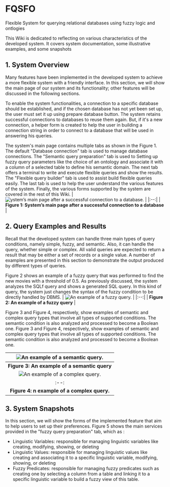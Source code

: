 # FQSFO
Flexible System for querying relational databases using fuzzy logic and ontlogies

This Wiki is dedicated to reflecting on various characteristics of the developed system. It covers system documentation, some illustrative examples, and some snapshots
##  1. System Overview
Many features have been implemented in the developed system to achieve a more flexible system with a friendly interface. In this section, we will show the main page of our system and its functionality; other features will be discussed in the following sections.

To enable the system functionalities, a connection to a specific database should be established, and if the chosen database has not yet been set up, the user must set it up using prepare database button. The system retains successful connections to databases to reuse them again. But, if it's a new connection, a helper form is created to help the user in building a connection string in order to connect to a database that will be used in answering his queries.

The system's main page contains multiple tabs as shown in the Figure 1. The default "Database connection" tab is used to manage database connections. The "Semantic query preparation" tab is used to Setting up fuzzy query parameters like the choice of an ontology and associate it with a column of a selected table to define his semantic domain. The next tab offers a terminal to write and execute flexible queries and show the results. The "Flexible query builder" tab is used to assist build flexible queries easily. The last tab is used to help the user understand the various features of the system. Finally, the various forms supported by the system are covered in the rest of this Wiki.
| ![ystem’s main page after a successful connection to a database.](https://i.ibb.co/vB5Wtph/system-main-page.png) | 
|:--:| 
| **Figure 1: System’s main page after a successful connection to a database** |

##  2. Query Examples and Results
Recall that the developed system can handle three main types of query conditions, namely simple, fuzzy, and semantic. Also, it can handle the query, whether simple or complex. All valid queries are expected to return a result that may be either a set of records or a single value. A number of examples are presented in this section to demonstrate the output produced by different types of queries.


Figure 2 shows an example of a fuzzy query that was performed to find the new movies with a threshold of 0.5. As previously discussed, the system analyzes the SQLf query and shows a generated SQL  query. In this kind of query, the system just changes the syntax of the fuzzy condition to be directly handled by DBMS.
| ![An example of a fuzzy query.](https://i.ibb.co/kgYjzN7/fuzzy-query-example.png) | 
|:--:| 
| **Figure 2: An example of a fuzzy query** |

Figure 3 and Figure 4, respectively, show examples of semantic and complex query types that involve all types of supported conditions. The semantic condition is also analyzed and processed to become a Boolean one.
Figure 3 and Figure 4, respectively, show examples of semantic and complex query types that involve all types of supported conditions. The semantic condition is also analyzed and processed to become a Boolean one.

| ![An example of a semantic query.](https://i.ibb.co/CnQSRRL/semantic-query-example.png) |
|:--:| 
| **Figure 3: An example of a semantic query** |
| ![An example of a complex query.](https://i.ibb.co/bsBG9wW/complex-query-example.png) | 
|:--:| 
| **Figure 4: n example of a complex query.** |

##  3. System Snapshots

In this section, we will show the forms of the implemented feature that aim to help users to set up their preferences. Figure 5 shows the main services provided in the "fuzzy query preparation" tab, which as :
* Linguistic Variables: responsible for managing linguistic variables like creating, modifying, showing, or deleting 
* Linguistic Values: responsible for managing linguistic values like creating and associating it to a specific linguistic variable, modifying, showing, or deleting
* Fuzzy Predicates: responsible for managing fuzzy predicates such as creating one by selecting a column from a table and linking it to a specific linguistic variable to build a fuzzy view of this table.


